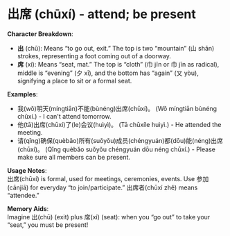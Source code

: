 # **出席 (chūxí) - attend; be present**

**Character Breakdown**:  
- **出** (chū): Means “to go out, exit.” The top is two “mountain” (山 shān) strokes, representing a foot coming out of a doorway.  
- **席** (xí): Means “seat, mat.” The top is “cloth” (巾 jīn or 巾 jīn as radical), middle is “evening” (夕 xī), and the bottom has “again” (又 yòu), signifying a place to sit or a formal seat.

**Examples**:  
- 我(wǒ)明天(míngtiān)不能(bùnéng)出席(chūxí)。 (Wǒ míngtiān bùnéng chūxí.) - I can't attend tomorrow.  
- 他(tā)出席(chūxí)了(le)会议(huìyì)。 (Tā chūxíle huìyì.) - He attended the meeting.  
- 请(qǐng)确保(quèbǎo)所有(suǒyǒu)成员(chéngyuán)都(dōu)能(néng)出席(chūxí)。 (Qǐng quèbǎo suǒyǒu chéngyuán dōu néng chūxí.) - Please make sure all members can be present.

**Usage Notes**:  
出席(chūxí) is formal, used for meetings, ceremonies, events. Use 参加(cānjiā) for everyday “to join/participate.” 出席者(chūxí zhě) means “attendee.”

**Memory Aids**:  
Imagine 出(chū) (exit) plus 席(xí) (seat): when you “go out” to take your “seat,” you must be present!